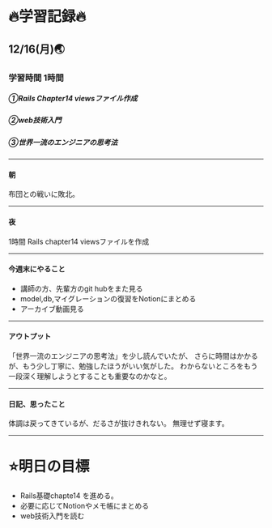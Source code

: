# 🔥学習記録🔥
## 12/16(月)🌏
### 学習時間  1時間
##### ①Rails Chapter14 viewsファイル作成　　
##### ②web技術入門
##### ③世界一流のエンジニアの思考法


***
#### 朝
布団との戦いに敗北。

***
#### 夜
1時間
Rails chapter14 viewsファイルを作成

***
#### 今週末にやること
- 講師の方、先輩方のgit hubをまた見る
- model,db,マイグレーションの復習をNotionにまとめる
- アーカイブ動画見る

***
#### アウトプット
「世界一流のエンジニアの思考法」を少し読んでいたが、
さらに時間はかかるが、もう少し丁寧に、勉強したほうがいい気がした。
わからないところをもう一段深く理解しようとすることも重要なのかなと。

***
#### 日記、思ったこと
体調は戻ってきているが、だるさが抜けきれない。
無理せず寝ます。


***
# ⭐️明日の目標
- Rails基礎chapte14 を進める。
- 必要に応じてNotionやメモ帳にまとめる
- web技術入門を読む
